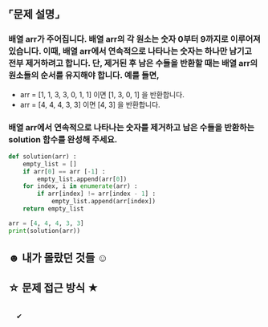 ## ⌜문제 설명⌟
### 배열 arr가 주어집니다. 배열 arr의 각 원소는 숫자 0부터 9까지로 이루어져 있습니다. 이때, 배열 arr에서 연속적으로 나타나는 숫자는 하나만 남기고 전부 제거하려고 합니다. 단, 제거된 후 남은 수들을 반환할 때는 배열 arr의 원소들의 순서를 유지해야 합니다. 예를 들면,

* arr = [1, 1, 3, 3, 0, 1, 1] 이면 [1, 3, 0, 1] 을 반환합니다.
* arr = [4, 4, 4, 3, 3] 이면 [4, 3] 을 반환합니다.
### 배열 arr에서 연속적으로 나타나는 숫자를 제거하고 남은 수들을 반환하는 solution 함수를 완성해 주세요.

```python
def solution(arr) :
    empty_list = []
    if arr[0] == arr [-1] :
        empty_list.append(arr[0])
    for index, i in enumerate(arr) :
        if arr[index] != arr[index - 1] :
            empty_list.append(arr[index])
    return empty_list

arr = [4, 4, 4, 3, 3]
print(solution(arr))
```

## ☻ 내가 몰랐던 것들 ☺︎
## ☆ 문제 접근 방식 ★
<br> &nbsp;&nbsp;&nbsp; ✔︎